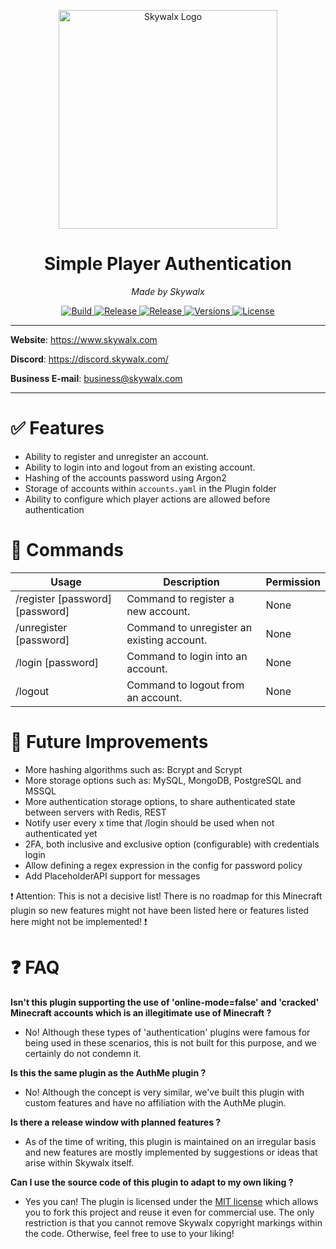 <p align="center">
<img src="https://i.imgur.com/gwI0AqH.png" alt="Skywalx Logo" width="350" height="350"/>
</p>
<h1 align="center">Simple Player Authentication</h1>
<p align="center">
<i>Made by Skywalx</i>
</p>
<p align="center">
<a href="https://github.com/Skywalx/simple-player-authentication/actions/workflows/build.yml" target="_blank">
    <img src="https://github.com/Skywalx/simple-player-authentication/actions/workflows/build.yml/badge.svg" alt="Build"/>
</a>
<a href="https://github.com/Skywalx/simple-player-authentication/actions/workflows/release.yml" target="_blank">
    <img src="https://github.com/Skywalx/simple-player-authentication/actions/workflows/release.yml/badge.svg" alt="Release"/>
</a>
<a href="https://github.com/Skywalx/simple-player-authentication/releases">
  <img src="https://img.shields.io/github/v/release/Skywalx/simple-player-authentication" alt="Release">
</a>
<a href="https://feedback.minecraft.net/hc/en-us/sections/360001186971-Release-Changelogs">
  <img src="https://img.shields.io/badge/versions-1.17.1%20--%201.19.2-blue" alt="Versions">
</a>
<a href="https://github.com/Skywalx/item-weight-lib/blob/main/LICENSE" target="_blank">
    <img src="https://img.shields.io/github/license/Skywalx/item-weight-lib" alt="License"/>
</a>
</p>


---

**Website**: https://www.skywalx.com

**Discord**: https://discord.skywalx.com/

**Business E-mail**: business@skywalx.com

---

# :white_check_mark: Features

- Ability to register and unregister an account.
- Ability to login into and logout from an existing account.
- Hashing of the accounts password using Argon2
- Storage of accounts within `accounts.yaml` in the Plugin folder
- Ability to configure which player actions are allowed before authentication

# :page_with_curl: Commands

| Usage                                                            | Description                                                | Permission |
|------------------------------------------------------------------|------------------------------------------------------------|------------|
| /register [password] [password]                                  | Command to register a new account.                         | None       |
| /unregister [password]                                           | Command to unregister an existing account.                 | None       |
| /login [password]                                                | Command to login into an account.                          | None       |
| /logout                                                          | Command to logout from an account.                         | None       |

# :wrench: Future Improvements

- More hashing algorithms such as: Bcrypt and Scrypt
- More storage options such as: MySQL, MongoDB, PostgreSQL and MSSQL
- More authentication storage options, to share authenticated state between servers with Redis, REST
- Notify user every x time that /login should be used when not authenticated yet
- 2FA, both inclusive and exclusive option (configurable) with credentials login
- Allow defining a regex expression in the config for password policy
- Add PlaceholderAPI support for messages

:exclamation: Attention: This is not a decisive list! There is no roadmap for this Minecraft plugin so new features
might not have been listed here or features listed here might not be implemented! :exclamation:

# :question: FAQ

**Isn't this plugin supporting the use of 'online-mode=false' and 'cracked' Minecraft accounts which is an illegitimate
use of Minecraft ?**

- No! Although these types of 'authentication' plugins were famous for being used in these scenarios, this is not built
  for this
  purpose, and we certainly do not condemn it.

**Is this the same plugin as the AuthMe plugin ?**

- No! Although the concept is very similar, we've built this plugin with custom features and have no affiliation with
  the AuthMe plugin.

**Is there a release window with planned features ?**

- As of the time of writing, this plugin is maintained on an irregular basis and new features are mostly implemented by
  suggestions or ideas that arise within Skywalx itself.

**Can I use the source code of this plugin to adapt to my own liking ?**

- Yes you can! The plugin is licensed under the [MIT license](LICENSE) which allows you to fork this project and reuse
  it even for commercial use. The only restriction is that you cannot remove Skywalx copyright markings within the code.
  Otherwise, feel free to use to your liking!

